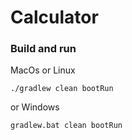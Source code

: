 # Calculator

### Build and run

MacOs or Linux
```
./gradlew clean bootRun
```
or Windows
```
gradlew.bat clean bootRun
```